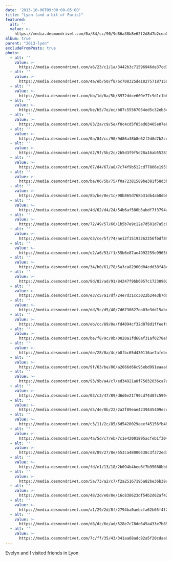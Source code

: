 ```yaml
---
date: '2013-10-06T09:00:00-05:00'
title: "Lyon (and a bit of Paris)"
featured:
  alt: ''
  value: >-
    https://media.desmondrivet.com/0a/84/cc/90/9d86a38b8e62f2d8d7b2cea0945edfd41ea49fa9e8b1832e0769f894.jpg
album: true
parent: "2013-lyon"
excludeFromPosts: true
photo:
  - alt: ''
    value: >-
      https://media.desmondrivet.com/a6/23/c1/1a/3442b3c71596946de37cd77776d574c84e6a0f517d0ce580e61b3b8a.jpg
  - alt: ''
    value: >-
      https://media.desmondrivet.com/4a/eb/50/f8/6c708325de1827571871500b7b997f407fdd8f2392b74e6b640cd6a4.jpg
  - alt: ''
    value: >-
      https://media.desmondrivet.com/bb/1d/6a/5b/8972ddce609e77c9d1c1b6c3bad92217ad55e8a24ef726d9bad30a70.jpg
  - alt: ''
    value: >-
      https://media.desmondrivet.com/be/b5/7e/ec/b87c55567034ed5c32eb34fc3bff9801dea0e79ab10b6cceb0fdba87.jpg
  - alt: ''
    value: >-
      https://media.desmondrivet.com/83/2a/c9/5e/f0c4cd5f85ad03405e07e8941859120c30392e02a45d9c7f8d6f8eb0.jpg
  - alt: ''
    value: >-
      https://media.desmondrivet.com/0a/84/cc/90/9d86a38b8e62f2d8d7b2cea0945edfd41ea49fa9e8b1832e0769f894.jpg
  - alt: ''
    value: >-
      https://media.desmondrivet.com/d2/9f/5b/2c/2b5d3f9f5d28a16ab55283c335e7ebb8683d1dc67cefa2d38d7111ab.jpg
  - alt: ''
    value: >-
      https://media.desmondrivet.com/67/d4/67/a8/7c74f9b512cd77806e19599b9ac6990c5c3bfb93ae3cccfdcdbb89e9.jpg
  - alt: ''
    value: >-
      https://media.desmondrivet.com/ba/06/5b/75/f0a72381589be381f58d3ba567d7282d5298607872772729f281b236.jpg
  - alt: ''
    value: >-
      https://media.desmondrivet.com/8b/be/0e/1c/98b865d768b31db4ab8db8833f55d799bff85e755dd13c8b61966809.jpg
  - alt: ''
    value: >-
      https://media.desmondrivet.com/4d/62/d4/24/54b6af586b3abdf7f3794a9515359c16249fab5f6c373c11dd879d90.jpg
  - alt: ''
    value: >-
      https://media.desmondrivet.com/72/49/57/66/1b5b7e9c12e7d581d7a5c8795bc9c190bbcb5ea48070594b465c69b1.jpg
  - alt: ''
    value: >-
      https://media.desmondrivet.com/d3/ce/5f/74/ae12f15193262356fbdf89d1d4732ee0249b38b25b4d630288cbb9ec.jpg
  - alt: ''
    value: >-
      https://media.desmondrivet.com/e2/a6/53/f1/55b6e87ae4992259e9965bf6a978817fed245f215cf1464e9a448697.jpg
  - alt: ''
    value: >-
      https://media.desmondrivet.com/34/b0/61/78/5a3ca82960d04cdd38f48451c8aebc700f957b72e03379757cf84b04.jpg
  - alt: ''
    value: >-
      https://media.desmondrivet.com/9d/82/ad/91/84247f9bb6957c1723090295f3baf6274b3c22e51824d321c4442e7a.jpg
  - alt: ''
    value: >-
      https://media.desmondrivet.com/e3/c5/a1/df/24e7d31cc3022b24e3b7dd38411ea3ba8821a96fc40cf42ba2040ad2.jpg
  - alt: ''
    value: >-
      https://media.desmondrivet.com/dd/5c/d5/40/7d6730627ea03e3dd15abc935a4472768d4a2b2faaa5944a3648606e.jpg
  - alt: ''
    value: >-
      https://media.desmondrivet.com/eb/cc/89/0e/fd4094cf32d078d1ffeefdff537efe68c3692683b6933ea0aa4f1dfd.jpg
  - alt: ''
    value: >-
      https://media.desmondrivet.com/be/f8/9c/0b/0020a1fd68af31af0278eb6e467a722d6acbc224c223b7fd5f705127.jpg
  - alt: ''
    value: >-
      https://media.desmondrivet.com/de/28/0a/4c/b8fbc65d430116ae7afeb4edea248d3f0d6f003d9cbecc7a16df1cc7.jpg
  - alt: ''
    value: >-
      https://media.desmondrivet.com/9f/63/be/06/a2666d66c95ebd991eaaa82a60f672b65cc68af225eaf310c123cc66.jpg
  - alt: ''
    value: >-
      https://media.desmondrivet.com/93/9b/a4/c7/ed34921a8f75032036ca7a60300622d2a43c1857f57c66679eeaecb7.jpg
  - alt: ''
    value: >-
      https://media.desmondrivet.com/03/c3/47/89/d6d6e21f90cd74d87c59947b3538652a8e5d358ff36f34eb19b25e4a.jpg
  - alt: ''
    value: >-
      https://media.desmondrivet.com/d5/4e/0b/22/2a2f89eae4239445409eccbe1f71cb4c396622577863995f30e866bb.jpg
  - alt: ''
    value: >-
      https://media.desmondrivet.com/c3/11/2c/85/6d5420029eeef45156fb48b096b206508efaf7474e09d89df2d95a58.jpg
  - alt: ''
    value: >-
      https://media.desmondrivet.com/4a/5d/c7/eb/7c1e42001895acfeb1f30487967033e55e0974326b12b876b998f173.jpg
  - alt: ''
    value: >-
      https://media.desmondrivet.com/e8/89/27/8e/553ca48000538c3f372ed3d7c3082644bb0d56f816dd5444b605fb77.jpg
  - alt: ''
    value: >-
      https://media.desmondrivet.com/fd/e1/13/18/2b094b4bee6f7b95688bbb2c04ca79fdbac9b4b216720860a43a2e65.jpg
  - alt: ''
    value: >-
      https://media.desmondrivet.com/5a/73/a2/c7/f2a25167195a82be36b38c22f1127b2af2c856597ef384a447fc6425.jpg
  - alt: ''
    value: >-
      https://media.desmondrivet.com/48/2d/e0/8e/16c838623df54b2d62af42e07309a064f9cb36eb840358927489dd1f.jpg
  - alt: ''
    value: >-
      https://media.desmondrivet.com/a1/29/2d/8f/2794ba0aebcfa62b65f4f292dc016170e070e4e1bd75301b7f6c64fb.jpg
  - alt: ''
    value: >-
      https://media.desmondrivet.com/d8/dc/6e/ad/528e7c78dd645a433e7b850f7edc98dda2c0e64be62ebcb785e0a2f0.jpg
  - alt: ''
    value: >-
      https://media.desmondrivet.com/7c/ff/35/43/341aa68adc82a5f20cdaa041d4e908a73a5060eb5dd479711e0a6735.jpg
---
```


Evelyn and I visited friends in Lyon
